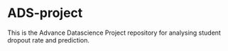 # ADS-project
This is the Advance Datascience Project repository for analysing student dropout rate and prediction.
